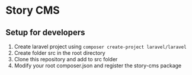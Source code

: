 # Story CMS

## Setup for developers

1. Create laravel project using ```composer create-project laravel/laravel```
2. Create folder src in the root directory
3. Clone this repository and add to src folder
4. Modify your root composer.json and register the story-cms package
